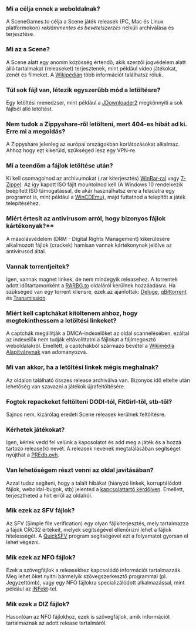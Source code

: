 ### Mi a célja ennek a weboldalnak?
A SceneGames.to célja a Scene játék releasek (PC, Mac és Linux platformokon) *reklámmentes és bevételszerzés* nélküli archiválása és terjesztése.

### Mi az a Scene?
A Scene alatt egy anoním közösség értendő, akik szerzői jogvédelem alatt álló tartalmakat (releaseket) terjesztenek, mint például video játékokat, zenét és filmeket. A [Wikipédián](https://en.wikipedia.org/wiki/Warez_scene) több információt találhatsz róluk.

### Túl sok fájl van, létezik egyszerűbb mód a letöltésre?
Egy letöltési menedzser, mint például a [JDownloader2](https://jdownloader.org/jdownloader2) megkönnyíti a sok fájlból álló letöltést.

### Nem tudok a Zippyshare-ről letölteni, mert 404-es hibát ad ki. Erre mi a megoldás?
A Zippyshare jelenleg az európai országokban korlátozásokat alkalmaz. Ahhoz hogy ezt kikerüld, szükséged lesz egy VPN-re.

### Mi a teendőm a fájlok letöltése után?
Ki kell csomagolnod az archívumokat (.rar kiterjesztés) [WinRar-ral](https://www.rarlab.com/download.htm) vagy [7-Zippel](https://www.7-zip.org/). Az így kapott ISO fájlt mountolnod kell (A Windows 10 rendelkezik beépített ISO támogatással, de akár használhatsz erre a feladatra egy programot is, mint például a [WinCDEmu](https://wincdemu.sysprogs.org/)), majd futtatnod a telepítőt a játék telepítéséhez.

### Miért értesít az antivírusom arról, hogy bizonyos fájlok kártékonyak?**
A másolásvédelem (DRM - Digital Rights Management) kikerülésére alkalmozott fájlok (crackek) hamisan vannak kártékonynak jelölve az antivírusod által.

### Vannak torrentjeitek?
Igen, vannak magnet linkek, de nem mindegyik releasehez. A torrentek adott időtartamonként a [RARBG.to](https://rarbg.to) oldaláról kerülnek hozzáadásra. Ha szükséged van egy torrent kliensre, ezek az ajánlottak: [Deluge](https://deluge-torrent.org/), [qBittorrent](https://www.qbittorrent.org/) és [Transmission](https://transmissionbt.com/).

### Miért kell captchákat kitöltenem ahhoz, hogy megtekinthessem a letöltési linkeket?
A captchák megállítják a DMCA-indexelőket az oldal scannelésében, ezáltal az indexelők nem tudják eltávolíttatni a fájlokat a fájlmegosztó weboldalakról. Emellett, a captchákból származó bevétel a [Wikimédia Alapítványnak](https://wikimediafoundation.org/) van adományozva.

### Mi van akkor, ha a letöltési linkek mégis meghalnak?
Az oldalon található összes release archiválva van. Bizonyos idő eltelte után lehetőség van szavazni a játékok újrafeltöltésére.

### Fogtok repackeket feltölteni DODI-tól, FitGirl-től, stb-től?
Sajnos nem, kizárólag eredeti Scene releasek kerülnek feltöltésre.

### Kérhetek játékokat?
Igen, kérlek vedd fel velünk a kapcsolatot és add meg a játék és a hozzá tartozó release(k) nevét. A releasek nevének megtalálásában segítséget nyújthat a [PREdb.ovh](https://predb.ovh/).

### Van lehetőségem részt venni az oldal javításában?
Azzal tudsz segíteni, hogy a talált hibákat (hiányzó linkek, korruptálódott fájlok, weboldal-bugok, stb) jelented a [kapcsolattartó kérdőíven](https://scenegames.to/contact). Emellett, terjesztheted a hírt erről az oldalról.

### Mik ezek az SFV fájlok?
Az SFV (Simple file verification) egy olyan fájlkiterjesztés, mely tartalmazza a fájok CRC32 értékeit, melyek segítségével ellenőrizni lehet a fájlok hitelességét. A [QuickSFV](http://www.quicksfv.org/overview.html) program segítségével ezt a folyamatot gyorsan el lehet végezni.

### Mik ezek az NFO fájlok?
Ezek a szövegfájlok a releasekhez kapcsolódó információt tartalmazzák. Meg lehet őket nyitni bármelyik szövegszerkesztő programmal (pl. Jegyzettömb), vagy egy NFO fájlokra specializálódott alkalmazással, mint például az [iNFekt](https://infekt.ws/)-tel.

### Mik ezek a DIZ fájlok?
Hasonlóan az NFO fájlokhoz, ezek is szövegfájlok, amik információt tartalmaznak az adott release tartalmáról.